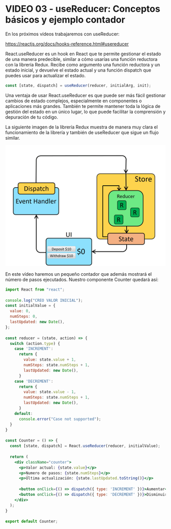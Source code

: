 # VIDEO 03 - useReducer: Conceptos básicos y ejemplo contador

En los próximos vídeos trabajaremos con useReducer:

<https://reactjs.org/docs/hooks-reference.html#usereducer>

React.useReducer es un hook en React que te permite gestionar el estado de una manera predecible, similar a cómo usarías una función reductora con la librería Redux. Recibe como argumento una función reductora y un estado inicial, y devuelve el estado actual y una función dispatch que puedes usar para actualizar el estado.

```jsx
const [state, dispatch] = useReducer(reducer, initialArg, init);
```

Una ventaja de usar React.useReducer es que puede ser más fácil gestionar cambios de estado complejos, especialmente en componentes o aplicaciones más grandes. También te permite mantener toda la lógica de gestión del estado en un único lugar, lo que puede facilitar la comprensión y depuración de tu código.

La siguiente imagen de la librería Redux muestra de manera muy clara el funcionamiento de la librería y también de useReducer que sigue un flujo similar.

![redux-diagram.gif](/docs/assets/redux-diagram.gif)

En este vídeo haremos un pequeño contador que además mostrará el número de pasos ejecutados. Nuestro componente Counter quedará así:

```jsx
import React from "react";

console.log("CREO VALOR INICIAL");
const initialValue = {
  value: 0,
  numSteps: 0,
  lastUpdated: new Date(),
};

const reducer = (state, action) => {
  switch (action.type) {
    case 'INCREMENT':
      return {
        value: state.value + 1,
        numSteps: state.numSteps + 1,
        lastUpdated: new Date(),
      }
    case 'DECREMENT':
      return {
        value: state.value - 1,
        numSteps: state.numSteps + 1,
        lastUpdated: new Date(),
      }
    default:
      console.error("Case not supported");
  }
}

const Counter = () => {
  const [state, dispatch] = React.useReducer(reducer, initialValue);

  return (
    <div className="counter">
      <p>Valor actual: {state.value}</p>
      <p>Numero de pasos: {state.numSteps}</p>
      <p>Última actualización: {state.lastUpdated.toString()}</p>

      <button onClick={() => dispatch({ type: 'INCREMENT' })}>Aumentar</button>
      <button onClick={() => dispatch({ type: 'DECREMENT' })}>Disminuir</button>
    </div>
  );
}

export default Counter;
```
